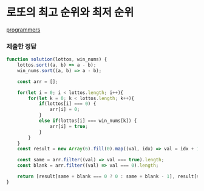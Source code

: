 # 로또의 최고 순위와 최저 순위

[programmers](https://programmers.co.kr/learn/courses/30/lessons/77484?language=javascript)

### 제출한 정답
```js
function solution(lottos, win_nums) {
    lottos.sort((a, b) => a - b);
    win_nums.sort((a, b) => a - b);

    const arr = [];

    for(let i = 0; i < lottos.length; i++){
        for(let k = 0; k < lottos.length; k++){
            if(lottos[i] === 0) {
                arr[i] = 0;
            }
            else if(lottos[i] === win_nums[k]) {
                arr[i] = true;
            }
        }
    }
    const result = new Array(6).fill(0).map((val, idx) => val = idx + 1).reverse();

    const same = arr.filter((val) => val === true).length;
    const blank = arr.filter((val) => val === 0).length;

    return [result[same + blank === 0 ? 0 : same + blank - 1], result[same === 0 ? 0 : same - 1]]
}
```